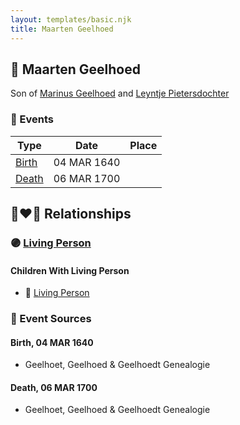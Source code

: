 ```yaml
---
layout: templates/basic.njk
title: Maarten Geelhoed
---
```

## 🔵 Maarten Geelhoed

Son of [Marinus Geelhoed](/people/4/47020978) and [Leyntje Pietersdochter](/people/3/34853086)

### 📆 Events

Type | Date | Place
------ | ------ | ------
[Birth](#event-0) | 04 MAR 1640 |
[Death](#event-1) | 06 MAR 1700 |

## 👩‍❤️‍👨 Relationships

### 🟣 [Living Person](/people/4/45923848)

#### Children With Living Person
* 🔵 [Living Person](/people/2/2482812)
### 📰 Event Sources

#### <a id="event-0"></a> Birth, 04 MAR 1640
* Geelhoet, Geelhoed & Geelhoedt Genealogie

#### <a id="event-1"></a> Death, 06 MAR 1700
* Geelhoet, Geelhoed & Geelhoedt Genealogie